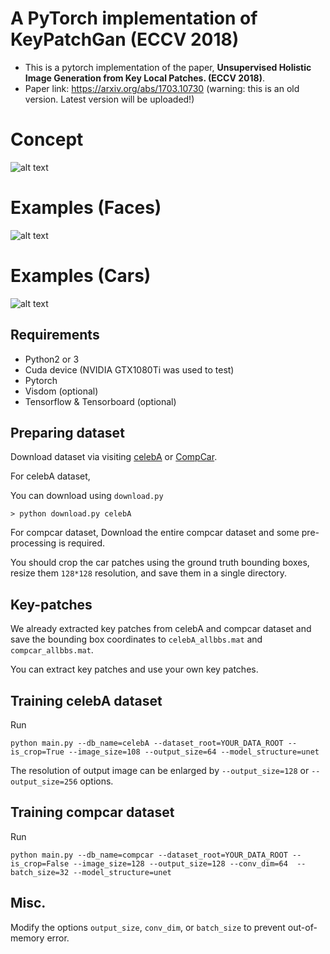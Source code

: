 # A PyTorch implementation of KeyPatchGan (ECCV 2018)

- This is a pytorch implementation of the paper, **Unsupervised Holistic Image Generation from Key Local Patches. (ECCV 2018)**.
- Paper link: https://arxiv.org/abs/1703.10730 (warning: this is an old version. Latest version will be uploaded!)

# Concept
![alt text](https://github.com/hellbell/KeyPatchGan/blob/master/imgs/keypatchgan.PNG "Main Framework")


# Examples (Faces)
![alt text](https://github.com/hellbell/KeyPatchGan/blob/master/imgs/keypatchgan2.PNG " ")

# Examples (Cars)
![alt text](https://github.com/hellbell/KeyPatchGan/blob/master/imgs/keypatchgan3.PNG " ")


## Requirements
- Python2 or 3 
- Cuda device (NVIDIA GTX1080Ti was used to test)
- Pytorch
- Visdom (optional)
- Tensorflow & Tensorboard (optional)

## Preparing dataset
Download dataset via visiting [celebA](http://mmlab.ie.cuhk.edu.hk/projects/CelebA.html) or [CompCar](http://mmlab.ie.cuhk.edu.hk/datasets/comp_cars/index.html).

For celebA dataset,

You can download using ```download.py```

```> python download.py celebA```

For compcar dataset,
Download the entire compcar dataset and some pre-processing is required.

You should crop the car patches using the ground truth bounding boxes, resize them ```128*128``` resolution, and save them in a single directory.


## Key-patches
We already extracted key patches from celebA and compcar dataset and save the bounding box coordinates to ```celebA_allbbs.mat``` and ```compcar_allbbs.mat```.

You can extract key patches and use your own key patches.


## Training celebA dataset
Run
```
python main.py --db_name=celebA --dataset_root=YOUR_DATA_ROOT --is_crop=True --image_size=108 --output_size=64 --model_structure=unet
```

The resolution of output image can be enlarged by ```--output_size=128``` or ```--output_size=256``` options.


## Training compcar dataset
Run
```
python main.py --db_name=compcar --dataset_root=YOUR_DATA_ROOT --is_crop=False --image_size=128 --output_size=128 --conv_dim=64  --batch_size=32 --model_structure=unet
```

## Misc.
Modify the options ```output_size```, ```conv_dim```, or ```batch_size``` to prevent out-of-memory error.
